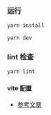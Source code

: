 ### 运行
```bash
yarn install

yarn dev
```

### lint 检查
```bash
yarn lint
```

#### vite 配置
- [参考文章](https://vitejs.cn/config/#config-file-resolving)